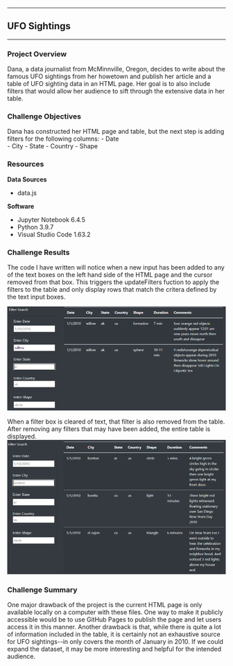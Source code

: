 
---
## UFO Sightings
---

### Project Overview
Dana, a data journalist from McMinnville, Oregon, decides to write about the famous UFO sightings from her howetown and publish her article and a table of UFO sighting data in an HTML page. Her goal is to also include filters that would allow her audience to sift through the extensive data in her table.


### Challenge Objectives
Dana has constructed her HTML page and table, but the next step is adding filters for the following columns:
    - Date   
    - City
    - State
    - Country
    - Shape


### Resources
**Data Sources**
- data.js

**Software**
- Jupyter Notebook 6.4.5
- Python 3.9.7
- Visual Studio Code 1.63.2

### Challenge Results
The code I have written will notice when a new input has been added to any of the text boxes on the left hand side of the HTML page and the cursor removed from that box. This triggers the updateFilters fuction to apply the filters to the table and only display rows that match the critera defined by the text input boxes. 

![FilteredTable.png](https://github.com/saraegregg/Mod11_UFOs/blob/main/static/images/FilteredTable.png)

When a filter box is cleared of text, that filter is also removed from the table. After removing any filters that may have been added, the entire table is displayed.
![UnfilteredTable.png](https://github.com/saraegregg/Mod11_UFOs/blob/main/static/images/UnfilteredTable.png)


### Challenge Summary
One major drawback of the project is the current HTML page is only available locally on a computer with these files. One way to make it publicly accessible would be to use GitHub Pages to publish the page and let users access it in this manner. Another drawback is that, while there is quite a lot of information included in the table, it is certainly not an exhaustive source for UFO sightings--in only covers the month of January in 2010. If we could expand the dataset, it may be more interesting and helpful for the intended audience.

